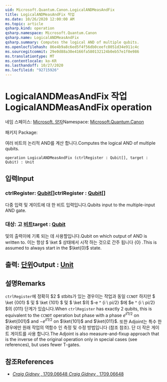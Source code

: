 ```yaml
---
uid: Microsoft.Quantum.Canon.LogicalANDMeasAndFix
title: LogicalANDMeasAndFix 작업
ms.date: 10/26/2020 12:00:00 AM
ms.topic: article
qsharp.kind: operation
qsharp.namespace: Microsoft.Quantum.Canon
qsharp.name: LogicalANDMeasAndFix
qsharp.summary: Computes the logical AND of multiple qubits.
ms.openlocfilehash: 86e4b9a8c6ed5f4f56db0ceefc8051d34e911c4c
ms.sourcegitcommit: 29e0d88a30e4166fa580132124b0eb57e1f0e986
ms.translationtype: MT
ms.contentlocale: ko-KR
ms.lasthandoff: 10/27/2020
ms.locfileid: "92715926"
---
```

# <a name="logicalandmeasandfix-operation"></a><span data-ttu-id="25a14-102">LogicalANDMeasAndFix 작업</span><span class="sxs-lookup"><span data-stu-id="25a14-102">LogicalANDMeasAndFix operation</span></span>

<span data-ttu-id="25a14-103">네임 스페이스: [Microsoft. 양자](xref:Microsoft.Quantum.Canon)</span><span class="sxs-lookup"><span data-stu-id="25a14-103">Namespace: [Microsoft.Quantum.Canon](xref:Microsoft.Quantum.Canon)</span></span>

<span data-ttu-id="25a14-104">패키지 [](https://nuget.org/packages/)</span><span class="sxs-lookup"><span data-stu-id="25a14-104">Package: [](https://nuget.org/packages/)</span></span>


<span data-ttu-id="25a14-105">여러 비트의 논리적 AND를 계산 합니다.</span><span class="sxs-lookup"><span data-stu-id="25a14-105">Computes the logical AND of multiple qubits.</span></span>

```qsharp
operation LogicalANDMeasAndFix (ctrlRegister : Qubit[], target : Qubit) : Unit
```


## <a name="input"></a><span data-ttu-id="25a14-106">입력</span><span class="sxs-lookup"><span data-stu-id="25a14-106">Input</span></span>

### <a name="ctrlregister--qubit"></a><span data-ttu-id="25a14-107">ctrlRegister: [Qubit](xref:microsoft.quantum.lang-ref.qubit)[]</span><span class="sxs-lookup"><span data-stu-id="25a14-107">ctrlRegister : [Qubit](xref:microsoft.quantum.lang-ref.qubit)[]</span></span>

<span data-ttu-id="25a14-108">다중 입력 및 게이트에 대 한 비트 입력입니다.</span><span class="sxs-lookup"><span data-stu-id="25a14-108">Qubits input to the multiple-input AND gate.</span></span>


### <a name="target--qubit"></a><span data-ttu-id="25a14-109">대상: 고 [비트](xref:microsoft.quantum.lang-ref.qubit)</span><span class="sxs-lookup"><span data-stu-id="25a14-109">target : [Qubit](xref:microsoft.quantum.lang-ref.qubit)</span></span>

<span data-ttu-id="25a14-110">및의 출력이에 기록 되는 데 사용할입니다.</span><span class="sxs-lookup"><span data-stu-id="25a14-110">Qubit on which output of AND is written to.</span></span> <span data-ttu-id="25a14-111">이는 항상 $ \ket $ 상태에서 시작 하는 것으로 간주 됩니다 {0} .</span><span class="sxs-lookup"><span data-stu-id="25a14-111">This is assumed to always start in the $\ket{0}$ state.</span></span>



## <a name="output--unit"></a><span data-ttu-id="25a14-112">출력: [단위](xref:microsoft.quantum.lang-ref.unit)</span><span class="sxs-lookup"><span data-stu-id="25a14-112">Output : [Unit](xref:microsoft.quantum.lang-ref.unit)</span></span>



## <a name="remarks"></a><span data-ttu-id="25a14-113">설명</span><span class="sxs-lookup"><span data-stu-id="25a14-113">Remarks</span></span>

<span data-ttu-id="25a14-114">`ctrlRegister`에 정확히 $2 $ stbits가 있는 경우이는 작업과 동일 `CCNOT` 하지만 $ \ket {001} $ 및 $ \ket {101} $ 및 $ \ket $의 $-e ^ {i \ pi/2} $에 $e ^ {i \ pi/2} $의 {011} 단계가 있습니다.</span><span class="sxs-lookup"><span data-stu-id="25a14-114">When `ctrlRegister` has exactly $2$ qubits, this is equivalent to the `CCNOT` operation but phase with a phase $e^{i\Pi/2}$ on $\ket{001}$ and $-e^{i\Pi/2}$ on $\ket{101}$ and $\ket{011}$.</span></span>
<span data-ttu-id="25a14-115">또한 Adjoint는 특수 한 경우에만 원래 작업의 역함수 인 측정 및 수정 방법입니다 (참조 참조). 단 더 작은 게이트 게이트를 사용 합니다.</span><span class="sxs-lookup"><span data-stu-id="25a14-115">The Adjoint is also measure-and-fixup approach that is the inverse of the original operation only in special cases (see references), but uses fewer T-gates.</span></span>

## <a name="references"></a><span data-ttu-id="25a14-116">참조</span><span class="sxs-lookup"><span data-stu-id="25a14-116">References</span></span>

- [<span data-ttu-id="25a14-117">*Craig Gidney* , 1709.06648</span><span class="sxs-lookup"><span data-stu-id="25a14-117"> *Craig Gidney* , 1709.06648</span></span>](https://arxiv.org/abs/1709.06648)